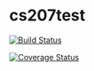 # cs207test
[![Build Status](https://travis-ci.com/wclaybaugh/cs207test.svg?branch=master)](https://travis-ci.com/wclaybaugh/cs207test)

[![Coverage Status](https://coveralls.io/repos/github/wclaybaugh/cs207test/badge.svg?branch=master)](https://coveralls.io/github/wclaybaugh/cs207test?branch=master)

